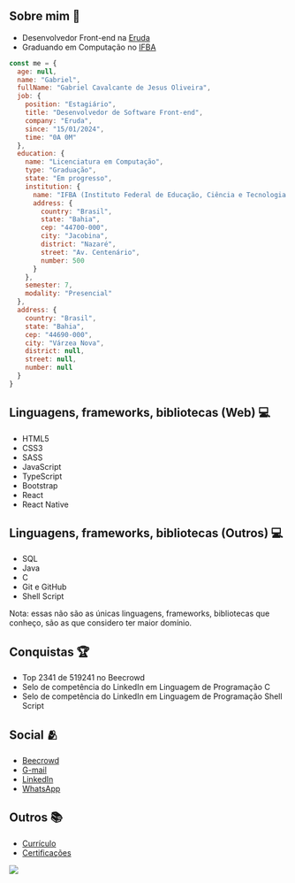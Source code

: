 <!-- Onde obter badges: https://ileriayo.github.io/markdown-badges/ -->

<div>
  <h2>Sobre mim &#x1f466;</h2>
  <ul>
    <li>Desenvolvedor Front-end na <a href="https://www.eruda.com.br">Eruda</a></li>
    <li>Graduando em Computação no <a href="https://portal.ifba.edu.br/jacobina">IFBA</a></li>
  </ul>

  ```javascript
  const me = {
    age: null,
    name: "Gabriel",
    fullName: "Gabriel Cavalcante de Jesus Oliveira",
    job: {
      position: "Estagiário",
      title: "Desenvolvedor de Software Front-end",
      company: "Eruda",
      since: "15/01/2024",
      time: "0A 0M"
    },
    education: {
      name: "Licenciatura em Computação",
      type: "Graduação",
      state: "Em progresso",
      institution: {
        name: "IFBA (Instituto Federal de Educação, Ciência e Tecnologia da Bahia)",
        address: {
          country: "Brasil",
          state: "Bahia",
          cep: "44700-000",
          city: "Jacobina",
          district: "Nazaré",
          street: "Av. Centenário",
          number: 500
        }
      },
      semester: 7,
      modality: "Presencial"
    },
    address: {
      country: "Brasil",
      state: "Bahia",
      cep: "44690-000",
      city: "Várzea Nova",
      district: null,
      street: null,
      number: null
    }
  }
  ```
 
  <h2>Linguagens, frameworks, bibliotecas (Web) &#x1f4bb;</h2>

  <ul>
    <li>HTML5</li>
    <li>CSS3</li>
    <li>SASS</li>
    <li>JavaScript</li>
    <li>TypeScript</li>
    <li>Bootstrap</li>
    <li>React</li>
    <li>React Native</li>
  </ul>

  <h2>Linguagens, frameworks, bibliotecas (Outros) &#x1f4bb;</h2>
  <ul>
    <li>SQL</li>
    <li>Java</li>
    <li>C</li>
    <li>Git e GitHub</li>
    <li>Shell Script</li>
  </ul>
  
  <p>Nota: essas não são as únicas linguagens, frameworks, bibliotecas que conheço, são as que considero ter maior domínio.</p>
</div>

<div>
  <h2>Conquistas &#x1f3c6;</h2>
  <ul>
    <li>Top 2341 de 519241 no Beecrowd</li>
    <li>Selo de competência do LinkedIn em Linguagem de Programação C</li>
    <li>Selo de competência do LinkedIn em Linguagem de Programação Shell Script</li>
  </ul>
</div>

<div>
  <h2>Social &#x1fac2</h2>
  <ul>
    <li><a href="https://zolppy.github.io/my-links/">Beecrowd</a></li>
    <li><a href="https://zolppy.github.io/my-links/">G-mail</a></li>
    <li><a href="https://zolppy.github.io/my-links/">LinkedIn</a></li>
    <li><a href="https://zolppy.github.io/my-links/">WhatsApp</a></li>
  </ul>
</div>

<div>
  <h2>Outros &#x1f4da</h2>
  <ul>
    <li><a href="https://zolppy.github.io/my-links/">Currículo</a></li>
    <li><a href="https://zolppy.github.io/my-links/">Certificações</a></li>
  </ul>
</div>

<span>[![](https://visitcount.itsvg.in/api?id=zolppy&icon=5&color=10)](https://visitcount.itsvg.in)</span>
